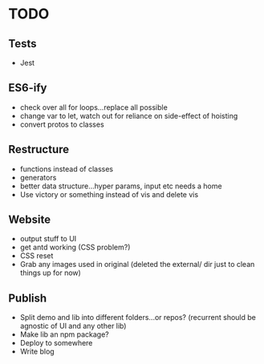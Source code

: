 # TODO

## Tests

* Jest

## ES6-ify

* check over all for loops...replace all possible
* change var to let, watch out for reliance on side-effect of hoisting
* convert protos to classes

## Restructure

* functions instead of classes
* generators
* better data structure...hyper params, input etc needs a home
* Use victory or something instead of vis and delete vis

## Website

* output stuff to UI
* get antd working (CSS problem?)
* CSS reset
* Grab any images used in original (deleted the external/ dir just to clean things up for now)

## Publish

* Split demo and lib into different folders...or repos? (recurrent should be agnostic of UI and any other lib)
* Make lib an npm package?
* Deploy to somewhere
* Write blog
